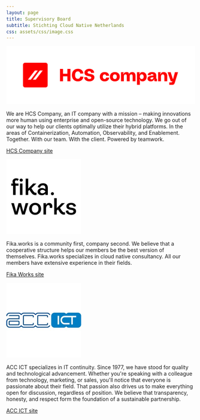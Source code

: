 ```yaml
---
layout: page
title: Supervisory Board
subtitle: Stichting Cloud Native Netherlands
css: assets/css/image.css
---
```

![hcs-logo](assets/img/hcs-logo.png)

We are HCS Company, an IT company with a mission – making innovations more human using enterprise and open-source technology.
We go out of our way to help our clients optimally utilize their hybrid platforms. In the areas of Containerization, Automation, Observability, and Enablement. Together. With our team. With the client. Powered by teamwork.

[HCS Company site](https://www.hcs-company.com)

![fikaworks_logo](assets/img/fikaworks_logo.jpeg)

Fika.works is a community first, company second. We believe that a cooperative structure helps our members be the best version of themselves.
Fika.works specializes in cloud native consultancy. All our members have extensive experience in their fields.

[Fika Works site](https://fika.works)


![acc_ict_logo](assets/img/acc_ict_logo.jpeg)

ACC ICT specializes in IT continuity. Since 1977, we have stood for quality and technological advancement. Whether you're speaking with a colleague from technology, marketing, or sales, you'll notice that everyone is passionate about their field. That passion also drives us to make everything open for discussion, regardless of position. We believe that transparency, honesty, and respect form the foundation of a sustainable partnership.

[ACC ICT site](https://acc-ict.com)
